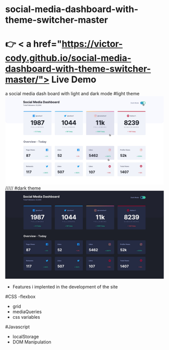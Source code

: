 # social-media-dashboard-with-theme-switcher-master
# 👉 < a href="https://victor-cody.github.io/social-media-dashboard-with-theme-switcher-master/"> Live Demo </a>
a social media dash board with light and dark mode
#light theme
<img src="active-states-light.jpg" alt="site apprence while in light mode">
/////
#dark theme
<img src="desktop-design-dark.jpg" alt="site apprence while in dark mode">
- Features i implented in the development of the site 

#CSS
-flexbox
- grid
- mediaQueries
- css variables

#Javascript 
- localStorage
- DOM Manipulation
